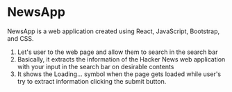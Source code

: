# NewsApp
NewsApp is a web application created using React, JavaScript, Bootstrap, and CSS.
1. Let's user to the web page and allow them to search in the search bar
2. Basically, it extracts the information of the Hacker News web application with your input in the search bar on desirable contents 
3. It shows the Loading... symbol when the page gets loaded while user's try to extract information clicking the submit button.